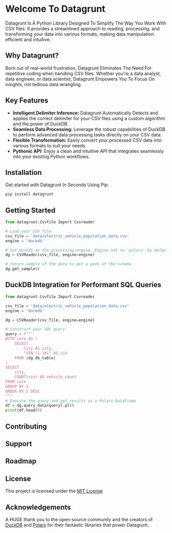 # Welcome To Datagrunt

Datagrunt Is A Python Library Designed To Simplify The Way You Work With CSV files. It provides a streamlined approach to reading, processing, and transforming your data into various formats, making data manipulation efficient and intuitive.

## Why Datagrunt?

Born out of real-world frustration, Datagrunt Eliminates The Need For repetitive coding when handling CSV files. Whether you're a data analyst, data engineer, or data scientist, Datagrunt Empowers You To Focus On insights, not tedious data wrangling.

## Key Features

- **Intelligent Delimiter Inference:**  Datagrunt Automatically Detects and applies the correct delimiter for your CSV files using a custom algorithm and the power of DuckDB.
- **Seamless Data Processing:** Leverage the robust capabilities of DuckDB to perform advanced data processing tasks directly on your CSV data.
- **Flexible Transformation:** Easily convert your processed CSV data into various formats to suit your needs.
- **Pythonic API:** Enjoy a clean and intuitive API that integrates seamlessly into your existing Python workflows.

## Installation

Get started with Datagrunt In Seconds Using Pip:

```bash
pip install datagrunt
```

## Getting Started

```python
from datagrunt.Csvfile Import Csvreader

# Load your CSV file
csv_file = 'data/electric_vehicle_population_data.csv'
engine = 'duckdb'

# Set duckdb as the processing engine. Engine set to 'polars' by default
dg = CSVReader(csv_file, engine=engine)

# return sample of the data to get a peek at the schema
dg.get_sample()
```

##  DuckDB Integration for Performant SQL Queries
```python
from datagrunt.Csvfile Import Csvreader

csv_file = 'data/electric_vehicle_population_data.csv'
engine = 'duckdb'

dg = CSVReader(csv_file, engine=engine)

# Construct your SQL query
query = f"""
WITH core AS (
    SELECT
        City AS city,
        "VIN (1-10)" AS vin
    FROM {dg.db_table}
)
SELECT
    city,
    COUNT(vin) AS vehicle_count
FROM core
GROUP BY 1
ORDER BY 2 DESC
"""
# Execute the query and get results as a Polars DataFrame
df = dg.query_data(query).pl()
print(df.head())
```

## Contributing

## Support

## Roadmap

## License
This project is licensed under the [MIT License](https://opensource.org/license/mit)

## Acknowledgements
A HUGE thank you to the open-source community and the creators of [DuckDB](https://duckdb.org) and [Polars](https://pola.rs) for their fantastic libraries that power Datagrunt.